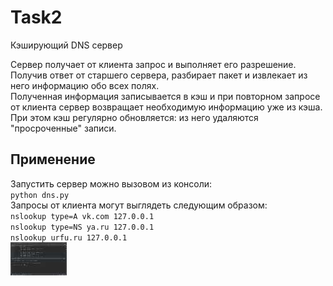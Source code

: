 # Task2
Кэширующий DNS сервер

Сервер получает от клиента запрос и выполняет его разрешение.<br>
Получив ответ от старшего сервера, разбирает пакет и извлекает из него информацию обо всех полях. <br>
Полученная информация записывается в кэш и при повторном запросе от клиента сервер возвращает необходимую информацию уже из кэша. <br>
При этом кэш регулярно обновляется: из него удаляются "просроченные" записи.

## Применение
Запустить сервер можно вызовом из консоли:<br>
`python dns.py`<br>
Запросы от клиента могут выглядеть следующим образом: <br>
`nslookup type=A vk.com 127.0.0.1`<br>
`nslookup type=NS ya.ru 127.0.0.1`<br>
`nslookup urfu.ru 127.0.0.1`<br>
![Example](https://github.com/Alina200207/Task2/blob/master/animation%20(2).gif)
